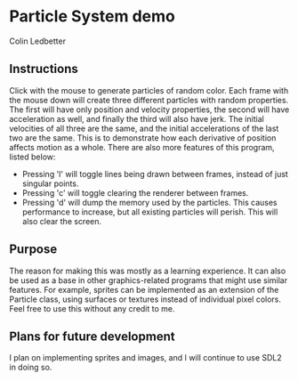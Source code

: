 <h1>Particle System demo</h1>
<p>Colin Ledbetter</p>
<h2>Instructions</h2>
<p>Click with the mouse to generate particles of random color.  Each frame with 
the mouse down will create three different particles with random properties.  
The first will have only position and velocity properties, the second will have 
acceleration as well, and finally the third will also have jerk.  The initial 
velocities of all three are the same, and the initial accelerations of the last 
two are the same.  This is to demonstrate how each derivative of position 
affects motion as a whole.  There are also more features of this program, listed 
below:</p>
<ul>
<li>Pressing 'l' will toggle lines being drawn between frames, instead of just 
singular points.</li>
<li>Pressing 'c' will toggle clearing the renderer between frames.</li>
<li>Pressing 'd' will dump the memory used by the particles.  This causes performance
to increase, but all existing particles will perish.  This will also clear the screen.</li>
</ul>

<h2>Purpose</h2>
<p>The reason for making this was mostly as a learning experience.  It can also 
be used as a base in other graphics-related programs that might use similar 
features.  For example, sprites can be implemented as an extension of the 
Particle class, using surfaces or textures instead of individual pixel colors.  
Feel free to use this without any credit to me.</p>

<h2>Plans for future development</h2>
<p>I plan on implementing sprites and images, and I will continue to use SDL2 in 
doing so.</p>